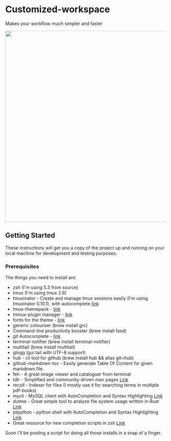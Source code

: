 # Customized-workspace

Makes your workflow much simpler and faster

<img src="https://github.com/codingforpleasure/customized-workspace/blob/master/images/demo_tmux.gif" width="2000" height="600" />

## Getting Started

These instructions will get you a copy of the project up and running on your local machine for development and testing purposes.

### Prerequisites

The things you need to install are:

- zsh (I'm using 5.3 from source)
- tmux (I'm using tmux 2.6)
- tmuxinator - Create and manage tmux sessions easily (I'm using tmuxinator 0.10.1),
               with autocomplete [link](https://github.com/tmuxinator/tmuxinator/blob/master/completion/tmuxinator.zsh)
- tmux-themepack - [link](https://github.com/jimeh/tmux-themepack)
- tmnux-plugin manager - [link](https://github.com/tmux-plugins/tpm)
- fonts for the theme - [link](https://github.com/powerline/fonts)
- generic colouriser (brew install grc)
- Command-line productivity booster (brew install fasd)
- git Autocomplete - [link](https://raw.githubusercontent.com/git/git/master/contrib/completion/git-completion.zsh)
- terminal-notifier (brew install terminal-notifier)
- multitail (brew install multitail)
- glogg (gui tail with UTF-8 support)
- hub - cli tool for github (brew install hub && alias git=hub)
- github-markdown-toc - Easily generate Table Of Content for given markdown file.
- feh - A great image viewer and cataloguer from terminal
- tdlr - Simplified and community-driven man pages [Link](https://github.com/tldr-pages/tldr)
- recoll - Indexer for files (I mostly use it for searching terms in multiple pdf-books)
- mycli - MySQL client with AutoCompletion and Syntax Highlighting [Link](https://github.com/dbcli/myclip)
- dutree - Great simple tool to analyze file system usage written in Rust [Link](https://github.com/nachoparker/dutree)
- ptpython - python shell with AutoCompletion and Syntax Highlighting [Link](https://github.com/prompt-toolkit/ptpython)
- Great resource for new completion scripts in zsh [Link](https://github.com/zsh-users/zsh-completions)


Soon I'll be posting a script for doing all those installs in a snap of a finger.

